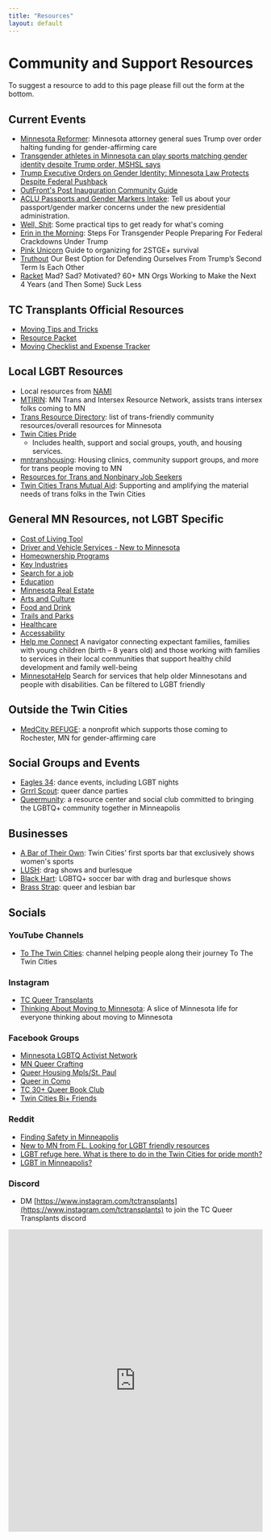 ```yaml
---
title: "Resources"
layout: default
---
```


# Community and Support Resources

To suggest a resource to add to this page please fill out the form at the bottom.

## Current Events
- [Minnesota Reformer](https://minnesotareformer.com/2025/02/07/minnesota-attorney-general-sues-trump-over-order-halting-funding-for-gender-affirming-care/): Minnesota attorney general sues Trump over order halting funding for gender-affirming care
- [Transgender athletes in Minnesota can play sports matching gender identity despite Trump order, MSHSL says](https://www.cbsnews.com/minnesota/news/minnesota-state-high-school-league-transgender-athletes/)
- [Trump Executive Orders on Gender Identity: Minnesota Law Protects Despite Federal Pushback](https://www.wantathome.com/trump-executive-orders-on-gender-identity-minnesota-law-protects-despite-federal-pushback/)
- [OutFront's Post Inauguration Community Guide](https://www.outfront.org/sites/default/files/post-inauguration%20community%20guide.pdf)
- [ACLU Passports and Gender Markers Intake](https://forms.office.com/Pages/ResponsePage.aspx?id=6XZWc5QkD0q_MUveoekZhrm_yKeGM7BFu9h12tsMqqJUMThRV0k3N0hDNFRFWFJPTzJDSERIUU9GUiQlQCN0PWcu): Tell us about your passport/gender marker concerns under the new presidential administration.
- [Well, Shit](https://stainedglasswoman.substack.com/p/well-shit): Some practical tips to get ready for what's coming
- [Erin in the Morning](https://www.erininthemorning.com/p/steps-for-transgender-people-preparing): Steps For Transgender People Preparing For Federal Crackdowns Under Trump
- [Pink Unicorn](https://transresistancenetwork.wordpress.com/wp-content/uploads/2024/11/pink-unicorn-clean.pdf) Guide to organizing for 2STGE+ survival
- [Truthout](https://truthout.org/articles/our-best-option-for-defending-ourselves-from-trumps-second-term-is-each-other/?fbclid=IwZXh0bgNhZW0CMTEAAR2jz_5cqSaflQOOnveFIACWwgE0MWqN8GidxOOFFgY9Tg0-JzGcpeZyJWY_aem_L6ICjGU14NxLH-kp6PdPDQ) Our Best Option for Defending Ourselves From Trump’s Second Term Is Each Other
- [Racket](https://racketmn.com/where-to-volunteer-donate-time-money-minneapolis-st-paul-minnesota) Mad? Sad? Motivated? 60+ MN Orgs Working to Make the Next 4 Years (and Then Some) Suck Less

## TC Transplants Official Resources

- [Moving Tips and Tricks](https://docs.google.com/document/d/1biXqx11VQIamz8MYkEZXsizZKs3yXKqIsXjH5AOmrIU/edit?usp=sharing)
- [Resource Packet](https://drive.google.com/file/d/18a1NbsyONkDhmY0jguD4ZVmXKV46sDbt/view?usp=sharing)
- [Moving Checklist and Expense Tracker](https://docs.google.com/spreadsheets/d/1MGwB3Wp_DbSagHRdN-DyCnKbGEITHxzO/edit?usp=sharing&ouid=117383457638087612765&rtpof=true&sd=true)

## Local LGBT Resources
- Local resources from [NAMI](https://namimn.org/education-and-public-awareness/nami-resources-lgbtq-community/)
- [MTIRIN](https://mntirnetwork.org/): MN Trans and Intersex Resource Network, assists trans intersex folks coming to MN
- [Trans Resource Directory](https://docs.google.com/document/d/1-1Z7KYtcjrxwvMOy3Luwt6ICnCpt5sgNTrYGPZtW_yk/edit?usp=sharing): list of trans-friendly community resources/overall resources for Minnesota
- [Twin Cities Pride ](https://tcpride.org/community-resources/)
  - Includes health, support and social groups, youth, and housing services.
- [mntranshousing](https://linktr.ee/mntranshousing): Housing clinics, community support groups, and more for trans people moving to MN
- [Resources for Trans and Nonbinary Job Seekers](https://careers.augsburg.edu/resources/resources-for-trans-and-nonbinary-job-seekers/)
- [Twin Cities Trans Mutual Aid](https://www.instagram.com/tctransmutualaid/?hl=en): Supporting and amplifying the material needs of trans folks in the Twin Cities

## General MN Resources, not LGBT Specific
- [Cost of Living Tool](https://mn.gov/deed/data/data-tools/col/)
- [Driver and Vehicle Services - New to Minnesota](https://dps.mn.gov/divisions/dvs/Pages/new-to-minnesota.aspx)
- [Homeownership Programs](https://www.mnhousing.gov/homeownership/buy-a-home---refinance.html)
- [Key Industries](https://mn.gov/deed/joinusmn/key-industries/)
- [Search for a job](https://www.careerforcemn.com/)
- [Education](https://education.mn.gov/MDE/index.htm)
- [Minnesota Real Estate](https://www.zillow.com/homes/minnesota_rb/)
- [Arts and Culture](https://www.exploreminnesota.com/things-to-do/arts-culture#!grid~~~Featured~1~~)
- [Food and Drink](https://www.exploreminnesota.com/things-to-do/food-drink#!grid~~~Featured~1~~)
- [Trails and Parks](https://www.exploreminnesota.com/things-to-do/outdoor-adventures#!grid~~~Featured~1~~)
- [Healthcare](https://www.exploreminnesota.com/minnesota-healthcare-guide)
- [Accessability](https://www.exploreminnesota.com/minnesota-accessibility)
- [Help me Connect](https://helpmeconnect.web.health.state.mn.us/HelpMeConnect/) A navigator connecting expectant families, families with young children (birth – 8 years old) and those working with families to services in their local communities that support healthy child development and family well-being
- [MinnesotaHelp](https://www.minnesotahelp.info/) Search for services that help older Minnesotans and people with disabilities. Can be filtered to LGBT friendly

## Outside the Twin Cities
- [MedCity REFUGE](https://medcityrefuge.org/): a nonprofit which supports those coming to Rochester, MN for gender-affirming care

## Social Groups and Events
- [Eagles 34](https://www.eagles34.org/events-entertainment.html): dance events, including LGBT nights
- [Grrrl Scout](grrrlscout.com): queer dance parties
- [Queermunity](https://www.queermunitymn.com/): a resource center and social club committed to bringing the LGBTQ+ community together in Minneapolis

## Businesses
- [A Bar of Their Own](https://www.abaroftheirown.com/): Twin Cities' first sports bar that exclusively shows women's sports
- [LUSH](https://lushmpls.com/): drag shows and burlesque
- [Black Hart](https://www.blackhartstp.com/): LGBTQ+ soccer bar with drag and burlesque shows
- [Brass Strap](https://www.thebrassstrap.com/): queer and lesbian bar

## Socials

### YouTube Channels
- [To The Twin Cities](https://www.youtube.com/@tothetwincities): channel helping people along their journey To The Twin Cities

### Instagram
- [TC Queer Transplants](https://www.instagram.com/tctransplants/)
- [Thinking About Moving to Minnesota](https://www.instagram.com/thinkingaboutmovingtominnesota/): A slice of Minnesota life for everyone thinking about moving to Minnesota

### Facebook Groups
- [Minnesota LGBTQ Activist Network](https://www.facebook.com/share/g/1XzHrEbDre/)
- [MN Queer Crafting](https://www.facebook.com/share/g/15bJX57WHH/)
- [Queer Housing Mpls/St. Paul](https://www.facebook.com/share/g/1AiwX86ih3/?mibextid=K35XfP)  
- [Queer in Como](https://www.facebook.com/share/g/1XUauRus1n/)
- [TC 30+ Queer Book Club](https://www.facebook.com/share/g/1Q4SMwMQXn/)
- [Twin Cities Bi+ Friends](https://www.facebook.com/share/g/15cJqdcmQk/)

### Reddit
- [Finding Safety in Minneapolis](https://www.reddit.com/r/Minneapolis/comments/1glahdh/finding_safety_in_minneapolis/)
- [New to MN from FL. Looking for LGBT friendly resources](https://www.reddit.com/r/TwinCities/comments/14lk4qq/new_to_mn_from_fl_looking_for_lgbt_friendly/)
- [LGBT refuge here. What is there to do in the Twin Cities for pride month?](https://www.reddit.com/r/TwinCities/comments/13mucji/lgbt_refuge_here_what_is_there_to_do_in_the_twin/)
- [LGBT in Minneapolis?](https://www.reddit.com/r/Minneapolis/comments/cv8yg1/lgbt_in_minneapolis/)

### Discord
- DM [https://www.instagram.com/tctransplants](https://www.instagram.com/tctransplants) to join the TC Queer Transplants discord

<iframe src="https://docs.google.com/forms/d/e/1FAIpQLScrVFZSEXUkSACEA7YFOJg34u8SyL-BjKZ8TjjIhQXBXEaDfQ/viewform?usp=sf_link" width="100%" height="600" frameborder="0" marginheight="0" marginwidth="0">Loading…</iframe>
